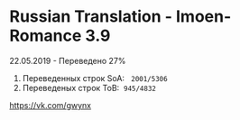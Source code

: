 # Russian Translation - Imoen-Romance 3.9 
22.05.2019 - Переведено 27%
<ol>
<li>Переведенных строк SoA: &nbsp;&nbsp;<code>2001/5306</code>&nbsp;</li>
<li>Переведеных строк ToB:&nbsp;&nbsp;<code>945/4832</code>&nbsp;</li>
</ol>

<p><a href="https://vk.com/gwynx" target="_blank" rel="noopener">https://vk.com/gwynx</a></p>


